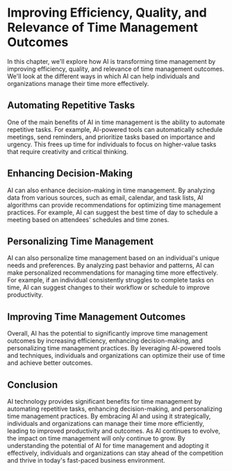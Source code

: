 Improving Efficiency, Quality, and Relevance of Time Management Outcomes
========================================================================================================================

In this chapter, we'll explore how AI is transforming time management by improving efficiency, quality, and relevance of time management outcomes. We'll look at the different ways in which AI can help individuals and organizations manage their time more effectively.

Automating Repetitive Tasks
---------------------------

One of the main benefits of AI in time management is the ability to automate repetitive tasks. For example, AI-powered tools can automatically schedule meetings, send reminders, and prioritize tasks based on importance and urgency. This frees up time for individuals to focus on higher-value tasks that require creativity and critical thinking.

Enhancing Decision-Making
-------------------------

AI can also enhance decision-making in time management. By analyzing data from various sources, such as email, calendar, and task lists, AI algorithms can provide recommendations for optimizing time management practices. For example, AI can suggest the best time of day to schedule a meeting based on attendees' schedules and time zones.

Personalizing Time Management
-----------------------------

AI can also personalize time management based on an individual's unique needs and preferences. By analyzing past behavior and patterns, AI can make personalized recommendations for managing time more effectively. For example, if an individual consistently struggles to complete tasks on time, AI can suggest changes to their workflow or schedule to improve productivity.

Improving Time Management Outcomes
----------------------------------

Overall, AI has the potential to significantly improve time management outcomes by increasing efficiency, enhancing decision-making, and personalizing time management practices. By leveraging AI-powered tools and techniques, individuals and organizations can optimize their use of time and achieve better outcomes.

Conclusion
----------

AI technology provides significant benefits for time management by automating repetitive tasks, enhancing decision-making, and personalizing time management practices. By embracing AI and using it strategically, individuals and organizations can manage their time more efficiently, leading to improved productivity and outcomes. As AI continues to evolve, the impact on time management will only continue to grow. By understanding the potential of AI for time management and adopting it effectively, individuals and organizations can stay ahead of the competition and thrive in today's fast-paced business environment.

